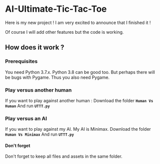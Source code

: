 # AI-Ultimate-Tic-Tac-Toe

Here is my new project ! I am very excited to announce that I finished it !

Of course I will add other features but the code is working.

## How does it work ?

### Prerequisites
You need Python 3.7.x. Python 3.8 can be good too. But perhaps there will be bugs with Pygame. 
Thus you also need Pygame. 

### Play versus another human

If you want to play against another human :
Download the folder  **```Human Vs Human```** And run **```UTTT.py```** 

### Play versus an AI 

If you want to play against my AI. My AI is Minimax. 
Download the folder **```Human Vs Minimax```** And run **```UTTT.py```** 




#### Don't forget
Don't forget to keep all files and assets in the same folder.
